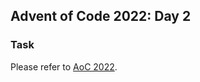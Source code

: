 ## Advent of Code 2022: Day 2
### Task
Please refer to [AoC 2022](https://adventofcode.com/2022/day/2).
